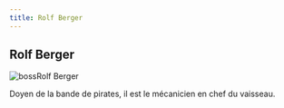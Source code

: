 ```yaml
---
title: Rolf Berger
---
```


Rolf Berger
-----------

![boss](/images/stories/manga/ecoleduciel/persos/boss.jpg)Rolf Berger


Doyen de la bande de pirates, il est le mécanicien en chef du vaisseau.

